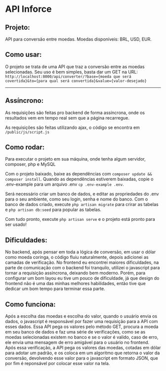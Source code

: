 # API Inforce

## Projeto: 
API para conversão entre moedas. Moedas disponíveis: BRL, USD, EUR.

## Como usar:
O projeto se trata de uma API que traz a conversão entre as moedas selecionadas.
Seu uso é bem simples, basta dar um GET na URL: ```http://localhost:8000/api/converter/?base={moeda que será covertida}&to={para qual será convertida}&value={valor-desejado}```


<hr>

## Assíncrono:
As requisições são feitas pro backend de forma assíncrona, onde os resultados vem em tempo real sem que a página recarregue.

As requisições são feitas utilizando ajax, o código se encontra em `/public/js/script.js`

## Como rodar:

Para executar o projeto em sua máquina, onde tenha algum servidor, composer, php e MySQL

Com o projeto baixado, baixe as dependências com `composer update && composer install`.
Quando as dependências estiverem baixadas, copie o .env-example para um arquivo .env `cp .env-example .env`.

Será necessário criar um banco de dados, e editar as propriedades do .env para o seu ambiente, como seu login, senha e nome do banco.
Com o banco de dados criado, execute `php artisan migrate` para crirar as tabelas  e `php artisan db:seed` para popular as tabelas.

Com tudo pronto, execute `php artisan serve` e o projeto está pronto para ser usado!


## Dificuldades:
No backend, após pensar em toda a lógica de conversão, em usar o dólar como moeda coringa, o código fluiu naturalmente, depois adicionei as camadas de verificação.
No frontend eu encontrei maiores dificuldades, na parte de comunicação com o backend foi tranquilo, utilizei o javascript para tornar a requisição assíncrona, deixando bem moderno. 
Porém, para configurar um bom layou eu tive um pouco de dificuldade, já que design do frontend não é uma das minhas melhores habilidades, então tive que dedicar um bom tempo para terminar essa parte.


## Como funciona:

Após a escolha das moedas e escolha do valor, quando o usuário envia os dados, o javascript é responsável por fazer uma requisição para a API com esses dados. Essa API pega os valores pelo método GET, procura a moeda em seu banco de dados e faz uma série de verificações, como se as moedas selecionadas existem no banco e se o valor é valido, caso de erro, ele envia uma mensagem de erro amigável para o usuário no frontend.
Após essa verificação, a API pega os valores das moedas, cotadas em dólar para adotar um padrão, e os coloca em um algoritmo que retorna o valor da conversão, devolvendo esse valor para o javascript em formato JSON, que por fim é reponsável por colocar esse valor na tela.
